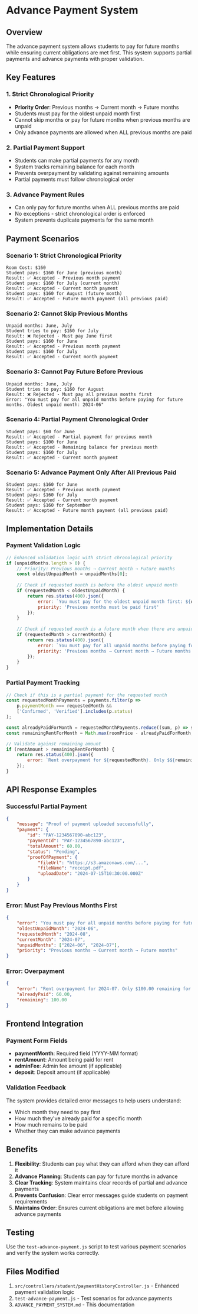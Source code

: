 # Advance Payment System

## Overview
The advance payment system allows students to pay for future months while ensuring current obligations are met first. This system supports partial payments and advance payments with proper validation.

## Key Features

### 1. **Strict Chronological Priority**
- **Priority Order**: Previous months → Current month → Future months
- Students must pay for the oldest unpaid month first
- Cannot skip months or pay for future months when previous months are unpaid
- Only advance payments are allowed when ALL previous months are paid

### 2. **Partial Payment Support**
- Students can make partial payments for any month
- System tracks remaining balance for each month
- Prevents overpayment by validating against remaining amounts
- Partial payments must follow chronological order

### 3. **Advance Payment Rules**
- Can only pay for future months when ALL previous months are paid
- No exceptions - strict chronological order is enforced
- System prevents duplicate payments for the same month

## Payment Scenarios

### Scenario 1: Strict Chronological Priority
```
Room Cost: $160
Student pays: $160 for June (previous month)
Result: ✅ Accepted - Previous month payment
Student pays: $160 for July (current month)
Result: ✅ Accepted - Current month payment
Student pays: $160 for August (future month)
Result: ✅ Accepted - Future month payment (all previous paid)
```

### Scenario 2: Cannot Skip Previous Months
```
Unpaid months: June, July
Student tries to pay: $160 for July
Result: ❌ Rejected - Must pay June first
Student pays: $160 for June
Result: ✅ Accepted - Previous month payment
Student pays: $160 for July
Result: ✅ Accepted - Current month payment
```

### Scenario 3: Cannot Pay Future Before Previous
```
Unpaid months: June, July
Student tries to pay: $160 for August
Result: ❌ Rejected - Must pay all previous months first
Error: "You must pay for all unpaid months before paying for future months. Oldest unpaid month: 2024-06"
```

### Scenario 4: Partial Payment Chronological Order
```
Student pays: $60 for June
Result: ✅ Accepted - Partial payment for previous month
Student pays: $100 for June
Result: ✅ Accepted - Remaining balance for previous month
Student pays: $160 for July
Result: ✅ Accepted - Current month payment
```

### Scenario 5: Advance Payment Only After All Previous Paid
```
Student pays: $160 for June
Result: ✅ Accepted - Previous month payment
Student pays: $160 for July
Result: ✅ Accepted - Current month payment
Student pays: $160 for September
Result: ✅ Accepted - Future month payment (all previous paid)
```

## Implementation Details

### Payment Validation Logic

```javascript
// Enhanced validation logic with strict chronological priority
if (unpaidMonths.length > 0) {
    // Priority: Previous months → Current month → Future months
    const oldestUnpaidMonth = unpaidMonths[0];
    
    // Check if requested month is before the oldest unpaid month
    if (requestedMonth < oldestUnpaidMonth) {
        return res.status(400).json({
            error: `You must pay for the oldest unpaid month first: ${oldestUnpaidMonth}`,
            priority: 'Previous months must be paid first'
        });
    }
    
    // Check if requested month is a future month when there are unpaid months
    if (requestedMonth > currentMonth) {
        return res.status(400).json({
            error: `You must pay for all unpaid months before paying for future months. Oldest unpaid month: ${oldestUnpaidMonth}`,
            priority: 'Previous months → Current month → Future months'
        });
    }
}
```

### Partial Payment Tracking

```javascript
// Check if this is a partial payment for the requested month
const requestedMonthPayments = payments.filter(p => 
    p.paymentMonth === requestedMonth && 
    ['Confirmed', 'Verified'].includes(p.status)
);

const alreadyPaidForMonth = requestedMonthPayments.reduce((sum, p) => sum + (p.rentAmount || 0), 0);
const remainingRentForMonth = Math.max(roomPrice - alreadyPaidForMonth, 0);

// Validate against remaining amount
if (rentAmount > remainingRentForMonth) {
    return res.status(400).json({ 
        error: `Rent overpayment for ${requestedMonth}. Only $${remainingRentForMonth.toFixed(2)} remaining for this month.`
    });
}
```

## API Response Examples

### Successful Partial Payment
```json
{
    "message": "Proof of payment uploaded successfully",
    "payment": {
        "id": "PAY-1234567890-abc123",
        "paymentId": "PAY-1234567890-abc123",
        "totalAmount": 60.00,
        "status": "Pending",
        "proofOfPayment": {
            "fileUrl": "https://s3.amazonaws.com/...",
            "fileName": "receipt.pdf",
            "uploadDate": "2024-07-15T10:30:00.000Z"
        }
    }
}
```

### Error: Must Pay Previous Months First
```json
{
    "error": "You must pay for all unpaid months before paying for future months. Oldest unpaid month: 2024-06",
    "oldestUnpaidMonth": "2024-06",
    "requestedMonth": "2024-08",
    "currentMonth": "2024-07",
    "unpaidMonths": ["2024-06", "2024-07"],
    "priority": "Previous months → Current month → Future months"
}
```

### Error: Overpayment
```json
{
    "error": "Rent overpayment for 2024-07. Only $100.00 remaining for this month.",
    "alreadyPaid": 60.00,
    "remaining": 100.00
}
```

## Frontend Integration

### Payment Form Fields
- **paymentMonth**: Required field (YYYY-MM format)
- **rentAmount**: Amount being paid for rent
- **adminFee**: Admin fee amount (if applicable)
- **deposit**: Deposit amount (if applicable)

### Validation Feedback
The system provides detailed error messages to help users understand:
- Which month they need to pay first
- How much they've already paid for a specific month
- How much remains to be paid
- Whether they can make advance payments

## Benefits

1. **Flexibility**: Students can pay what they can afford when they can afford it
2. **Advance Planning**: Students can pay for future months in advance
3. **Clear Tracking**: System maintains clear records of partial and advance payments
4. **Prevents Confusion**: Clear error messages guide students on payment requirements
5. **Maintains Order**: Ensures current obligations are met before allowing advance payments

## Testing

Use the `test-advance-payment.js` script to test various payment scenarios and verify the system works correctly.

## Files Modified

1. `src/controllers/student/paymentHistoryController.js` - Enhanced payment validation logic
2. `test-advance-payment.js` - Test scenarios for advance payments
3. `ADVANCE_PAYMENT_SYSTEM.md` - This documentation 